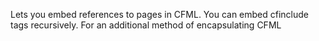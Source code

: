 Lets you embed references to pages in CFML. You can embed cfinclude tags recursively.
  For an additional method of encapsulating CFML